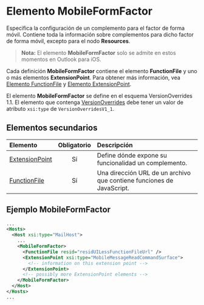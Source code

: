 # <a name="mobileformfactor-element"></a>Elemento MobileFormFactor

Especifica la configuración de un complemento para el factor de forma móvil. Contiene toda la información sobre complementos para dicho factor de forma móvil, excepto para el nodo **Resources**.

> **Nota:** El elemento **MobileFormFactor** solo se admite en estos momentos en Outlook para iOS.

Cada definición **MobileFormFactor** contiene el elemento **FunctionFile** y uno o más elementos **ExtensionPoint**. Para obtener más información, vea [Elemento FunctionFile](./functionfile.md) y [Elemento ExtensionPoint](./extensionpoint.md).

El elemento **MobileFormFactor** se define en el esquema VersionOverrides 1.1. El elemento que contenga [VersionOverrides](./versionoverrides.md) debe tener un valor de atributo `xsi:type` de `VersionOverridesV1_1`.

## <a name="child-elements"></a>Elementos secundarios

| Elemento                               | Obligatorio | Descripción  |
|:--------------------------------------|:--------:|:-------------|
| [ExtensionPoint](./extensionpoint.md) | Sí      | Define dónde expone su funcionalidad un complemento. |
| [FunctionFile](./functionfile.md)     | Sí      | Una dirección URL de un archivo que contiene funciones de JavaScript.|

## <a name="mobileformfactor-example"></a>Ejemplo MobileFormFactor

```xml
...
<Hosts>
  <Host xsi:type="MailHost">
    ...
    <MobileFormFactor>
      <FunctionFile resid="residUILessFunctionFileUrl" />
      <ExtensionPoint xsi:type="MobileMessageReadCommandSurface">
        <!-- information on this extension point -->
      </ExtensionPoint> 
      <!-- possibly more ExtensionPoint elements -->
    </MobileFormFactor>
  </Host>
</Hosts>
...
```
